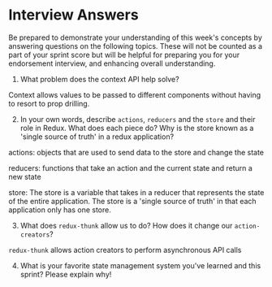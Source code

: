 # Interview Answers
Be prepared to demonstrate your understanding of this week's concepts by answering questions on the following topics. These will not be counted as a part of your sprint score but will be helpful for preparing you for your endorsement interview, and enhancing overall understanding.

1. What problem does the context API help solve?

Context allows values to be passed to different components without having to resort to prop drilling.

2. In your own words, describe `actions`, `reducers` and the `store` and their role in Redux. What does each piece do? Why is the store known as a 'single source of truth' in a redux application?

actions: objects that are used to send data to the store and change the state

reducers: functions that take an action and the current state and return a new state 

store: The store is a variable that takes in a reducer that represents the state of the entire application. The store is a 'single source of truth' in that each application only has one store.

3. What does `redux-thunk` allow us to do? How does it change our `action-creators`?

`redux-thunk` allows action creators to perform asynchronous API calls

4. What is your favorite state management system you've learned and this sprint? Please explain why!

